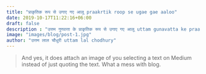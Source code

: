 ```yaml
---
title: "प्राकृतिक रूप से उगाए गए आलू praakrtik roop se ugae gae aaloo"
date: 2019-10-17T11:22:16+06:00
draft: false
description : "उत्तम गुणवत्ता के प्राकृतिक रूप से उगाए गए आलू uttam gunavatta ke praakrtik roop se ugae gae aaloo"
image: "images/blog/post-1.jpg"
author: "उत्तम लाल चौधुरी uttam lal chodhury"
---
```


> And yes, it does attach an image of you selecting a text on Medium instead of just quoting the text. What a mess with blog.
